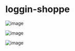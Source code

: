 # loggin-shoppe



![image](https://github.com/Saddam171/loggin-shoppe/assets/92656405/cb0178ea-8e10-42b4-84d6-cba526a4b629)

![image](https://github.com/Saddam171/loggin-shoppe/assets/92656405/039e82b9-5710-462a-84d1-feb68c385355)

![image](https://github.com/Saddam171/loggin-shoppe/assets/92656405/f2d22f26-9913-435e-aefd-d1c121ea4ede)

